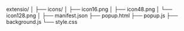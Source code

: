 extensio/
│
├── icons/
│   ├── icon16.png
│   ├── icon48.png
│   └── icon128.png
│
├── manifest.json
├── popup.html
├── popup.js
├── background.js
└── style.css
